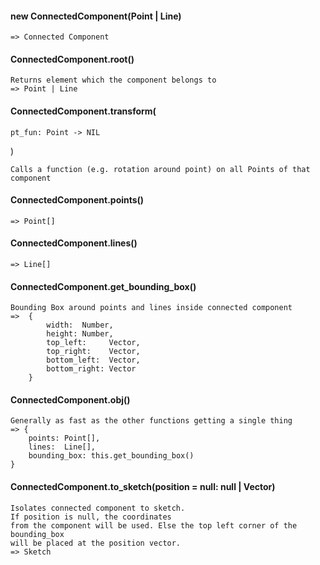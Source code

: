 #### new ConnectedComponent(Point | Line)
    => Connected Component

#### ConnectedComponent.root()
    Returns element which the component belongs to
    => Point | Line

#### ConnectedComponent.transform(
    pt_fun: Point -> NIL
)

    Calls a function (e.g. rotation around point) on all Points of that component

#### ConnectedComponent.points()
    => Point[]

#### ConnectedComponent.lines()
    => Line[]

#### ConnectedComponent.get_bounding_box()
    Bounding Box around points and lines inside connected component
    =>  {
            width:  Number,
            height: Number,
            top_left:     Vector,
            top_right:    Vector,
            bottom_left:  Vector,
            bottom_right: Vector
        }

#### ConnectedComponent.obj()
    Generally as fast as the other functions getting a single thing
    => {
        points: Point[],
        lines:  Line[],
        bounding_box: this.get_bounding_box()
    }

#### ConnectedComponent.to_sketch(position = null: null | Vector)
    Isolates connected component to sketch.
    If position is null, the coordinates
    from the component will be used. Else the top left corner of the bounding_box
    will be placed at the position vector.
    => Sketch
